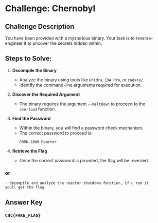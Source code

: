 # Challenge: Chernobyl

## Challenge Description
You have been provided with a mysterious binary. Your task is to reverse-engineer it to uncover the secrets hidden within.

## Steps to Solve:
1. **Decompile the Binary**  
   - Analyze the binary using tools like `Ghidra`, `IDA Pro`, or `radare2`.  
   - Identify the command-line arguments required for execution.  

2. **Discover the Required Argument**  
   - The binary requires the argument `--meltdown` to proceed to the `overload` function.

3. **Find the Password**  
   - Within the binary, you will find a password check mechanism.  
   - The correct password to proceed is:  
     ```
     RBMK-1000_Reactor
     ```

4. **Retrieve the Flag**  
   - Once the correct password is provided, the flag will be revealed.  

### or
    - decompile and analyze the reactor shutdown function, if u run it youll get the flag

## Answer Key
### `CHC{FAKE_FLAG}`